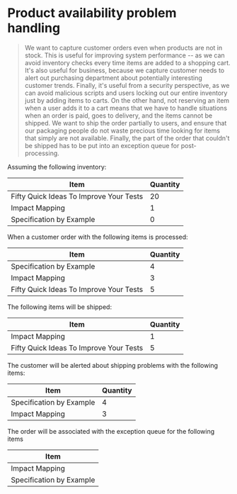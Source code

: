 # Product availability problem handling

> We want to capture customer orders even when products are not in stock. This is useful for improving system performance -- as we can avoid inventory checks every time items are added to a shopping cart. It's also useful for business, because we capture customer needs to alert out purchasing department about potentially interesting customer trends. Finally, it's useful from a security perspective, as we can avoid malicious scripts and users locking out our entire inventory just by adding items to carts.
> On the other hand, not reserving an item when a user adds it to a cart means that we have to handle situations when an order is paid, goes to delivery, and the items cannot be shipped. We want to ship the order partially to users, and ensure that our packaging people do not
waste precious time looking for items that simply are not available. Finally, the part of the order that couldn't be shipped has to be put into an exception queue for post-processing. 

Assuming the following inventory:


| Item                                   | Quantity |
|----------------------------------------|----------|
| Fifty Quick Ideas To Improve Your Tests|       20 |
| Impact Mapping                         |        1 |
| Specification by Example               |        0 |

When a customer order with the following items is processed:

| Item                                    | Quantity |
|-----------------------------------------|----------|
| Specification by Example                | 4        |
| Impact Mapping                          | 3        |
| Fifty Quick Ideas To Improve Your Tests | 5        | 

The following items will be shipped:

| Item                                    | Quantity |
|-----------------------------------------|----------|
| Impact Mapping                          | 1        |
| Fifty Quick Ideas To Improve Your Tests | 5        | 

The customer will be alerted about shipping problems with the following items:

| Item                                    | Quantity |
|-----------------------------------------|----------|
| Specification by Example                | 4        |
| Impact Mapping                          | 3        |

The order will be associated with the exception queue for the following items

| Item                     |
|--------------------------|
| Impact Mapping           |
| Specification by Example |
